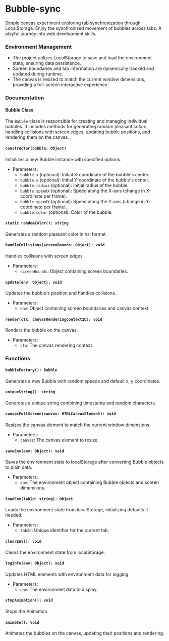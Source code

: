 # Bubble-sync
Simple canvas experiment exploring tab synchronization through LocalStorage. Enjoy the synchronized movement of bubbles across tabs. A playful journey into web development skills.

### Environment Management

- The project utilizes LocalStorage to save and load the environment state, ensuring data persistence.
- Screen boundaries and tab information are dynamically tracked and updated during runtime.
- The canvas is resized to match the current window dimensions, providing a full-screen interactive experience.

### Documentation

#### Bubble Class

The `Bubble` class is responsible for creating and managing individual bubbles. It includes methods for generating random pleasant colors, handling collisions with screen edges, updating bubble positions, and rendering them on the canvas.

#### `constructor(bubble: Object)`

Initializes a new Bubble instance with specified options.

- Parameters:
  - `bubble.x` (optional): Initial X-coordinate of the bubble's center.
  - `bubble.y` (optional): Initial Y-coordinate of the bubble's center.
  - `bubble.radius` (optional): Initial radius of the bubble.
  - `bubble.speedX` (optional): Speed along the X-axis (change in X-coordinate per frame).
  - `bubble.speedY` (optional): Speed along the Y-axis (change in Y-coordinate per frame).
  - `bubble.color` (optional): Color of the bubble.

#### `static randomColor(): string`

Generates a random pleasant color in hsl format.

#### `handleCollisions(screenBounds: Object): void`

Handles collisions with screen edges.

- Parameters:
  - `screenBounds`: Object containing screen boundaries.

#### `update(env: Object): void`

Updates the bubble's position and handles collisions.

- Parameters:
  - `env`: Object containing screen boundaries and canvas context.

#### `render(ctx: CanvasRenderingContext2D): void`

Renders the bubble on the canvas.

- Parameters:
  - `ctx`: The canvas rendering context.

### Functions

#### `bubbleFactory(): Bubble`

Generates a new Bubble with random speeds and default x, y coordinates.

#### `uniqueString(): string`

Generates a unique string combining timestamp and random characters.

#### `canvasFullScreen(canvas: HTMLCanvasElement): void`

Resizes the canvas element to match the current window dimensions.

- Parameters:
  - `canvas`: The canvas element to resize.

#### `saveEnv(env: Object): void`

Saves the environment state to localStorage after converting Bubble objects to plain data.

- Parameters:
  - `env`: The environment object containing Bubble objects and screen dimensions.

#### `loadEnv(tabId: string): Object`

Loads the environment state from localStorage, initializing defaults if needed.

- Parameters:
  - `tabId`: Unique identifier for the current tab.

#### `clearEnv(): void`

Clears the environment state from localStorage.

#### `logInfo(env: Object): void`

Updates HTML elements with environment data for logging.

- Parameters:
  - `env`: The environment data to display.

#### `stopAnimation(): void`

Stops the Animation.

#### `animate(): void`

Animates the bubbles on the canvas, updating their positions and rendering.
